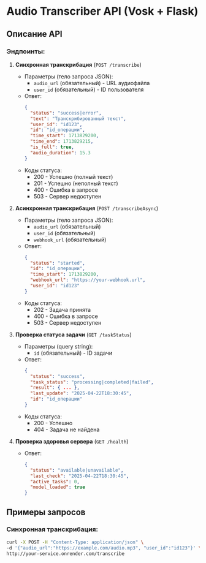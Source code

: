 # Audio Transcriber API (Vosk + Flask)

## Описание API

### Эндпоинты:

1. **Синхронная транскрибация** (`POST /transcribe`)
   - Параметры (тело запроса JSON):
     - `audio_url` (обязательный) - URL аудиофайла
     - `user_id` (обязательный) - ID пользователя
   - Ответ:
     ```json
     {
       "status": "success|error",
       "text": "Транскрибированный текст",
       "user_id": "id123",
       "id": "id_операции",
       "time_start": 1713829200,
       "time_end": 1713829215,
       "is_full": true,
       "audio_duration": 15.3
     }
     ```
   - Коды статуса:
     - 200 - Успешно (полный текст)
     - 201 - Успешно (неполный текст)
     - 400 - Ошибка в запросе
     - 503 - Сервер недоступен

2. **Асинхронная транскрибация** (`POST /transcribeAsync`)
   - Параметры (тело запроса JSON):
     - `audio_url` (обязательный)
     - `user_id` (обязательный)
     - `webhook_url` (обязательный)
   - Ответ:
     ```json
     {
       "status": "started",
       "id": "id_операции",
       "time_start": 1713829200,
       "webhook_url": "https://your-webhook.url",
       "user_id": "id123"
     }
     ```
   - Коды статуса:
     - 202 - Задача принята
     - 400 - Ошибка в запросе
     - 503 - Сервер недоступен

3. **Проверка статуса задачи** (`GET /taskStatus`)
   - Параметры (query string):
     - `id` (обязательный) - ID задачи
   - Ответ:
     ```json
     {
       "status": "success",
       "task_status": "processing|completed|failed",
       "result": { ... },
       "last_update": "2025-04-22T18:30:45",
       "id": "id_операции"
     }
     ```
   - Коды статуса:
     - 200 - Успешно
     - 404 - Задача не найдена

4. **Проверка здоровья сервера** (`GET /health`)
   - Ответ:
     ```json
     {
       "status": "available|unavailable",
       "last_check": "2025-04-22T18:30:45",
       "active_tasks": 0,
       "model_loaded": true
     }
     ```

## Примеры запросов

### Синхронная транскрибация:
```bash
curl -X POST -H "Content-Type: application/json" \
-d '{"audio_url":"https://example.com/audio.mp3", "user_id":"id123"}' \
http://your-service.onrender.com/transcribe
